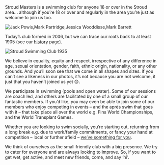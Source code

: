 ---
---
Stroud Masters is a swimming club for anyone 18 or over in the Stroud area... although if you’re 18 or over and regularly in the area you’re just as welcome to join us too.

![Jack Powis,Mark Partridge,Jessica Wooddisse,Mark Barrett](/images/2022/04/millfield_2022.jpg)

Today’s club formed in 2006, but we can trace our roots back to at least 1905 (see our [history](/about/history) page).

![Stroud Swimming Club 1935](/images/2014/12/ssc_july_1935.png)

We believe in equality, equity and respect, irrespective of any difference in age, sexual orientation, gender, faith, ethnic origin, nationality, or any other grounds.   And you’ll soon see that we come in all shapes and sizes.  If you can’t see a likeness in our photos, it’s not because you are not welcome, it just that you haven’t joined us yet 😊.

We participate in swimming (pools and open water).  Some of our sessions are coach led, and others are facilitated by one of a small group of our fantastic members.  If you’d like, you may even be able to join some of our members who enjoy competing in events – and the après swim that goes with it – that take place all over the world e.g. Fina World Championships, and the World Transplant Games. 

Whether you are looking to swim socially, you’re starting out, returning from a long break e.g. due to work/family commitments, or fancy your hand at competition – local or further afield – [we’ve something for you](/about).  

We think of ourselves as the small friendly club with a big presence.  We try to cater for everyone and are always looking to improve.  So, if you want to get wet, get active, and meet new friends, come, and say ‘hi’.  

